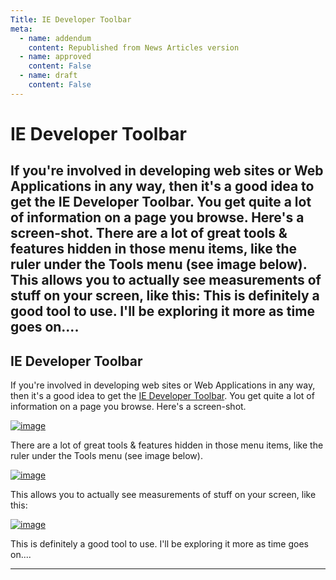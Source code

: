 ```yaml
---
Title: IE Developer Toolbar
meta:
  - name: addendum
    content: Republished from News Articles version
  - name: approved
    content: False
  - name: draft
    content: False
---
```

# IE Developer Toolbar
If you're involved in developing web sites or Web Applications in any way, then it's a good idea to get the IE Developer Toolbar. You get quite a lot of information on a page you browse. Here's a screen-shot.    There are a lot of great tools & features hidden in those menu items, like the ruler under the Tools menu (see image below).    This allows you to actually see measurements of stuff on your screen, like this:    This is definitely a good tool to use. I'll be exploring it more as time goes on....
---
## IE Developer Toolbar


If you're involved in developing web sites or Web Applications in any way, then it's a good idea to get the [IE Developer Toolbar](http://www.microsoft.com/downloads/details.aspx?FamilyID=E59C3964-672D-4511-BB3E-2D5E1DB91038&amp;displaylang=en). You get quite a lot of information on a page you browse. Here's a screen-shot.



[![image](http://upbfsq.bay.livefilestore.com/y1p8avUNX-TbKzCUjtq1e8YRdT1lfJf95hOwxRLN00VkmM5nYq-cc_Gp5L3jGKs71vEj3AAdoqcDlL-Gi6IZaJivMtV3-VFzxTH?PARTNER=WRITER)](http://upbfsq.bay.livefilestore.com/y1pkaOiYRnRDFN-1vW8jsMRdbqN4f3xicw01YM8jXorBUjwNSA2eXE-48gDosPVfh-dgD2Q-yATIrN82eLXJ92mVQ?PARTNER=WRITER)



There are a lot of great tools & features hidden in those menu items, like the ruler under the Tools menu (see image below).



[![image](http://by1.storage.msn.com/y1p2B_z1PZsOWIG6OoEX-6tEJmCf56fGq47UXIpeYA_kLxp4s3hSel0rK1LZO1K8Gz4zCp8Af_CxmNN2JXlxrLTMV12G7O-nX9C?PARTNER=WRITER)](http://by1.storage.msn.com/y1p2B_z1PZsOWKcPUi6OzftGVsPDT7InenDYG-5jDihlbswKrOJuvu95SR56Bxb8VPmUaPJaxl98-XgDpjpyOiD5HS212Gj-UPs?PARTNER=WRITER)



This allows you to actually see measurements of stuff on your screen, like this:



[![image](http://upbfsq.bay.livefilestore.com/y1p8avUNX-TbKzPSlC8EcuvbiT3Bou70bxVxsmT5SvAvBoNQza1eonfuAgvM3fSTqiGyRcE34fsnoKpDUtOSixGKeikOhpzBqm2?PARTNER=WRITER)](http://upbfsq.bay.livefilestore.com/y1p8avUNX-TbKxfn3_pt3m-rWM9T2VQLtG_3CuXyefQIMyn2W9Nh5DdOjPlZy44Q4E6aJBtbjCLKHRfBVBju4phHP_yqruXBq4C?PARTNER=WRITER)



This is definitely a good tool to use. I'll be exploring it more as time goes on....





---
